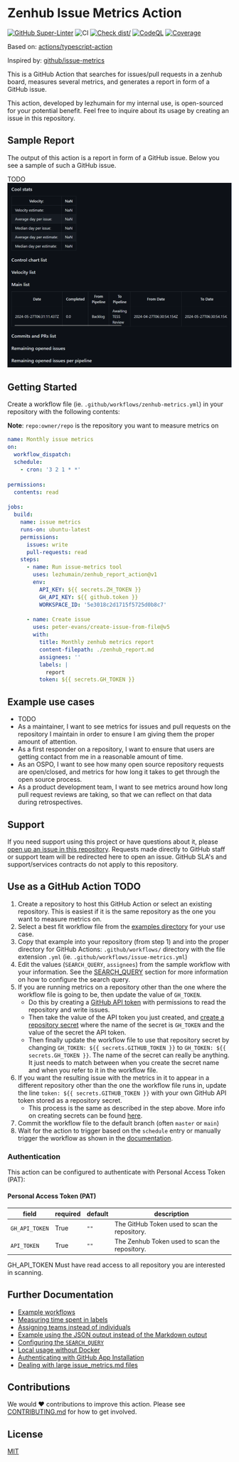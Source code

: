 # Zenhub Issue Metrics Action

[![GitHub Super-Linter](https://github.com/lezhumain/zenhub_report_action/actions/workflows/linter.yml/badge.svg)](https://github.com/super-linter/super-linter)
![CI](https://github.com/lezhumain/zenhub_report_action/actions/workflows/ci.yml/badge.svg)
[![Check dist/](https://github.com/lezhumain/zenhub_report_action/actions/workflows/check-dist.yml/badge.svg)](https://github.com/lezhumain/zenhub_report_action/actions/workflows/check-dist.yml)
[![CodeQL](https://github.com/lezhumain/zenhub_report_action/actions/workflows/codeql-analysis.yml/badge.svg)](https://github.com/lezhumain/zenhub_report_action/actions/workflows/codeql-analysis.yml)
[![Coverage](./badges/coverage.svg)](./badges/coverage.svg)

Based on: [actions/typescript-action](https://github.com/actions/typescript-action)

Inspired by: [github/issue-metrics](https://github.com/github/issue-metrics)

This is a GitHub Action that searches for issues/pull requests in a zenhub
board, measures several metrics, and generates a report in form of a GitHub
issue.

This action, developed by lezhumain for my internal use, is open-sourced for
your potential benefit. Feel free to inquire about its usage by creating an
issue in this repository.

## Sample Report

The output of this action is a report in form of a GitHub issue. Below you see a
sample of such a GitHub issue.

TODO
![Sample GitHub issue created by the issue/metrics GitHub Action](docs/img/issue-metrics-sample-output.png)

## Getting Started

Create a workflow file (ie. `.github/workflows/zenhub-metrics.yml`) in your
repository with the following contents:

**Note**: `repo:owner/repo` is the repository you want to measure metrics on

```yaml
name: Monthly issue metrics
on:
  workflow_dispatch:
  schedule:
    - cron: '3 2 1 * *'

permissions:
  contents: read

jobs:
  build:
    name: issue metrics
    runs-on: ubuntu-latest
    permissions:
      issues: write
      pull-requests: read
    steps:
      - name: Run issue-metrics tool
        uses: lezhumain/zenhub_report_action@v1
        env:
          API_KEY: ${{ secrets.ZH_TOKEN }}
          GH_API_KEY: ${{ github.token }}
          WORKSPACE_ID: '5e3018c2d1715f5725d0b8c7'

      - name: Create issue
        uses: peter-evans/create-issue-from-file@v5
        with:
          title: Monthly zenhub metrics report
          content-filepath: ./zenhub_report.md
          assignees: ''
          labels: |
            report
          token: ${{ secrets.GH_TOKEN }}
```

## Example use cases

- TODO
- As a maintainer, I want to see metrics for issues and pull requests on the
  repository I maintain in order to ensure I am giving them the proper amount of
  attention.
- As a first responder on a repository, I want to ensure that users are getting
  contact from me in a reasonable amount of time.
- As an OSPO, I want to see how many open source repository requests are
  open/closed, and metrics for how long it takes to get through the open source
  process.
- As a product development team, I want to see metrics around how long pull
  request reviews are taking, so that we can reflect on that data during
  retrospectives.

## Support

If you need support using this project or have questions about it, please
[open up an issue in this repository](https://github.com/lezhumain/zenhub_report_action/issues).
Requests made directly to GitHub staff or support team will be redirected here
to open an issue. GitHub SLA's and support/services contracts do not apply to
this repository.

## Use as a GitHub Action TODO

1. Create a repository to host this GitHub Action or select an existing
   repository. This is easiest if it is the same repository as the one you want
   to measure metrics on.
2. Select a best fit workflow file from the
   [examples directory](./docs/example-workflows.md) for your use case.
3. Copy that example into your repository (from step 1) and into the proper
   directory for GitHub Actions: `.github/workflows/` directory with the file
   extension `.yml` (ie. `.github/workflows/issue-metrics.yml`)
4. Edit the values (`SEARCH_QUERY`, `assignees`) from the sample workflow with
   your information. See the [SEARCH_QUERY](./docs/search-query.md) section for
   more information on how to configure the search query.
5. If you are running metrics on a repository other than the one where the
   workflow file is going to be, then update the value of `GH_TOKEN`.
   - Do this by creating a
     [GitHub API token](https://docs.github.com/en/authentication/keeping-your-account-and-data-secure/managing-your-personal-access-tokens#creating-a-personal-access-token-classic)
     with permissions to read the repository and write issues.
   - Then take the value of the API token you just created, and
     [create a repository secret](https://docs.github.com/en/actions/security-guides/encrypted-secrets)
     where the name of the secret is `GH_TOKEN` and the value of the secret the
     API token.
   - Then finally update the workflow file to use that repository secret by
     changing `GH_TOKEN: ${{ secrets.GITHUB_TOKEN }}` to
     `GH_TOKEN: ${{ secrets.GH_TOKEN }}`. The name of the secret can really be
     anything. It just needs to match between when you create the secret name
     and when you refer to it in the workflow file.
6. If you want the resulting issue with the metrics in it to appear in a
   different repository other than the one the workflow file runs in, update the
   line `token: ${{ secrets.GITHUB_TOKEN }}` with your own GitHub API token
   stored as a repository secret.
   - This process is the same as described in the step above. More info on
     creating secrets can be found
     [here](https://docs.github.com/en/actions/security-guides/encrypted-secrets).
7. Commit the workflow file to the default branch (often `master` or `main`)
8. Wait for the action to trigger based on the `schedule` entry or manually
   trigger the workflow as shown in the
   [documentation](https://docs.github.com/en/actions/using-workflows/manually-running-a-workflow).

### Authentication

This action can be configured to authenticate with Personal Access Token (PAT):

#### Personal Access Token (PAT)

| field          | required | default | description                                    |
| -------------- | -------- | ------- | ---------------------------------------------- |
| `GH_API_TOKEN` | True     | `""`    | The GitHub Token used to scan the repository.  |
| `API_TOKEN`    | True     | `""`    | The Zenhub Token used to scan the repository.  |

GH_API_TOKEN Must have read access to all repository you are interested in scanning.

## Further Documentation

- [Example workflows](./docs/example-workflows.md)
- [Measuring time spent in labels](./docs/measure-time.md)
- [Assigning teams instead of individuals](./docs/assign-team-instead-of-individual.md)
- [Example using the JSON output instead of the Markdown output](./docs/example-using-json-instead-markdown-output.md)
- [Configuring the `SEARCH_QUERY`](./docs/search-query.md)
- [Local usage without Docker](./docs/local-usage-without-docker.md)
- [Authenticating with GitHub App Installation](./docs/authenticating-with-github-app-installation.md)
- [Dealing with large issue_metrics.md files](./docs/dealing-with-large-issue-metrics.md)

## Contributions

We would ❤️ contributions to improve this action. Please see
[CONTRIBUTING.md](./CONTRIBUTING.md) for how to get involved.

## License

[MIT](LICENSE)
